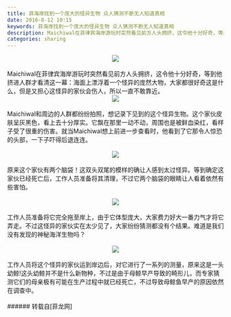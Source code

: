 ```yaml
---
title: 菲海岸找到一个庞大的怪异生物 众人猜测不断无人知道真相
date: 2016-8-12 10:15
keywords: 菲海岸找到一个庞大的怪异生物 众人猜测不断无人知道真相
description: Maichiwal在菲律宾海岸游玩时突然看见前方人头拥挤，这令他十分好奇，等到他挤进人群才看清这一幕：海面上漂浮着一个怪异的庞然大物，大家都很好奇这是什么，但是又担心这怪异的家伙会伤人，所以一直不敢靠近。Maichiwal和周边的人群都纷纷拍照，想记录下见到的这个怪异生物。这个家伙皮肤呈灰黑色，看上去十分厚实。它飘在那里一动不动，周围也是被鲜血染红，看样子受了很重的伤害。就当Maichiwal想上前进一步查看时，他看到了它那令人惊恐的头部，一下子吓得后退连连。原来这个家伙有两个脑袋！这双头双尾的模样的确让人感到太过怪异。等到确定这家伙已经死亡后，工作人员准备将其清理，不过它两个脑袋的眼睛让人看着依然有些害怕。工作人员准备将它完全拖至岸上，由于它体型庞大，大家费力好大一番力气才将它弄走。不过这怪异的家伙实在太少见了，大家纷纷猜测都没有个结果。难道是我们没有发现的神秘海洋生物吗？工作人员将这个怪异的家伙运到岸边后，对它进行了一系列的测量，原来这是一头幼鲸!这头幼鲸并不是什么新物种，不过是由于母鲸早产导致的畸形儿，而专家猜测它们的母亲极有可能在生产过程中就已经死亡，不过导致母鲸鱼早产的原因依然在调查中。
categories: sharing
---
```

<td class="t_f" id="postmessage_381663">

<div align="center">

<img aid="414825" data-cf-modified-ccd80641f584ed334884eca9-="" file="data/attachment/forum/201608/12/101150aywgng6dggv6zg8w.jpg.thumb.jpg" id="aimg_414825" inpost="1" onclick="" onmouseover="" src="http://www.flw.ph/data/attachment/forum/201608/12/101150aywgng6dggv6zg8w.jpg" style="cursor:pointer" zoomfile="data/attachment/forum/201608/12/101150aywgng6dggv6zg8w.jpg"/>


</div><br/>
Maichiwal在菲律宾海岸游玩时突然看见前方人头拥挤，这令他十分好奇，等到他挤进人群才看清这一幕：海面上漂浮着一个怪异的庞然大物，大家都很好奇这是什么，但是又担心这怪异的家伙会伤人，所以一直不敢靠近。<div align="center">

<img aid="414827" data-cf-modified-ccd80641f584ed334884eca9-="" file="data/attachment/forum/201608/12/101151l721mqlky732qt83.jpg.thumb.jpg" id="aimg_414827" inpost="1" onclick="" onmouseover="" src="http://www.flw.ph/data/attachment/forum/201608/12/101151l721mqlky732qt83.jpg" style="cursor:pointer" zoomfile="data/attachment/forum/201608/12/101151l721mqlky732qt83.jpg"/>


</div><br/>
<div align="left">Maichiwal和周边的人群都纷纷拍照，想记录下见到的这个怪异生物。这个家伙皮肤呈灰黑色，看上去十分厚实。它飘在那里一动不动，周围也是被鲜血染红，看样子受了很重的伤害。就当Maichiwal想上前进一步查看时，他看到了它那令人惊恐的头部，一下子吓得后退连连。</div><br/>
<div align="center">

<img aid="414824" data-cf-modified-ccd80641f584ed334884eca9-="" file="data/attachment/forum/201608/12/101150knstopsuounv6y6n.jpg.thumb.jpg" id="aimg_414824" inpost="1" onclick="" onmouseover="" src="http://www.flw.ph/data/attachment/forum/201608/12/101150knstopsuounv6y6n.jpg" style="cursor:pointer" zoomfile="data/attachment/forum/201608/12/101150knstopsuounv6y6n.jpg"/>


</div><br/>
<div align="left">原来这个家伙有两个脑袋！这双头双尾的模样的确让人感到太过怪异。等到确定这家伙已经死亡后，工作人员准备将其清理，不过它两个脑袋的眼睛让人看着依然有些害怕。</div><br/>
<div align="center">

<img aid="414826" data-cf-modified-ccd80641f584ed334884eca9-="" file="data/attachment/forum/201608/12/101151xlae6t6qom3azq77.jpg.thumb.jpg" id="aimg_414826" inpost="1" onclick="" onmouseover="" src="http://www.flw.ph/data/attachment/forum/201608/12/101151xlae6t6qom3azq77.jpg" style="cursor:pointer" zoomfile="data/attachment/forum/201608/12/101151xlae6t6qom3azq77.jpg"/>


</div><br/>
<div align="left">工作人员准备将它完全拖至岸上，由于它体型庞大，大家费力好大一番力气才将它弄走。不过这怪异的家伙实在太少见了，大家纷纷猜测都没有个结果。难道是我们没有发现的神秘海洋生物吗？</div><br/>
<div align="center">

<img aid="414823" data-cf-modified-ccd80641f584ed334884eca9-="" file="data/attachment/forum/201608/12/101149exafadxhw2i6ez6t.jpg.thumb.jpg" id="aimg_414823" inpost="1" onclick="" onmouseover="" src="http://www.flw.ph/data/attachment/forum/201608/12/101149exafadxhw2i6ez6t.jpg" style="cursor:pointer" zoomfile="data/attachment/forum/201608/12/101149exafadxhw2i6ez6t.jpg"/>


</div><br/>
<div align="left">工作人员将这个怪异的家伙运到岸边后，对它进行了一系列的测量，原来这是一头幼鲸!这头幼鲸并不是什么新物种，不过是由于母鲸早产导致的畸形儿，而专家猜测它们的母亲极有可能在生产过程中就已经死亡，不过导致母鲸鱼早产的原因依然在调查中。</div><br/>
</td>
###### 转载自[菲龙网]